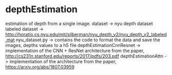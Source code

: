 # depthEstimation

estimation of depth from a single image.
dataset -> nyu depth dataset labeled dataset -> http://horatio.cs.nyu.edu/mit/silberman/nyu_depth_v2/nyu_depth_v2_labeled.mat
nyu_dataset.py -> contains the code to format the data and save the images, depths values to a h5 file
depthEstimationCnnResnet -> implementation of the CNN + ResNet architecture from the paper, http://cs231n.stanford.edu/reports/2017/pdfs/203.pdf
depthEstimationAttn -> implementation of the architecture from the paper, https://arxiv.org/abs/1807.03959
